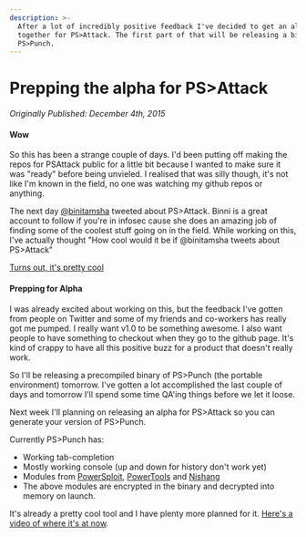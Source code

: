 ```yaml
---
description: >-
  After a lot of incredibly positive feedback I've decided to get an alpha
  together for PS>Attack. The first part of that will be releasing a binary for
  PS>Punch.
---
```


# Prepping the alpha for PS&gt;Attack

_Originally Published: December 4th, 2015_

#### Wow <a id="wow"></a>

So this has been a strange couple of days. I'd been putting off making the repos for PSAttack public for a little bit because I wanted to make sure it was "ready" before being unvieled. I realised that was silly though, it's not like I'm known in the field, no one was watching my github repos or anything.

The next day [@binitamsha](https://twitter.com/binitamshah) tweeted about PS&gt;Attack. Binni is a great account to follow if you're in infosec cause she does an amazing job of finding some of the coolest stuff going on in the field. While working on this, I've actually thought "How cool would it be if @binitamsha tweets about PS&gt;Attack"

[Turns out, it's pretty cool](https://twitter.com/binitamshah/status/672060289668411392)

#### Prepping for Alpha <a id="prepping-for-alpha"></a>

I was already excited about working on this, but the feedback I've gotten from people on Twitter and some of my friends and co-workers has really got me pumped. I really want v1.0 to be something awesome. I also want people to have something to checkout when they go to the github page. It's kind of crappy to have all this positive buzz for a product that doesn't really work.

So I'll be releasing a precompiled binary of PS&gt;Punch \(the portable environment\) tomorrow. I've gotten a lot accomplished the last couple of days and tomorrow I'll spend some time QA'ing things before we let it loose.

Next week I'll planning on releasing an alpha for PS&gt;Attack so you can generate your version of PS&gt;Punch.

Currently PS&gt;Punch has:

* Working tab-completion
* Mostly working console \(up and down for history don't work yet\)
* Modules from [PowerSploit](https://github.com/PowerShellMafia/PowerSploit), [PowerTools](https://github.com/PowerShellEmpire/PowerTools) and [Nishang](https://github.com/samratashok/nishang)
* The above modules are encrypted in the binary and decrypted into memory on launch.

It's already a pretty cool tool and I have plenty more planned for it. [Here's a video of where it's at now](https://www.youtube.com/watch?v=LbsklP2bhTo).

